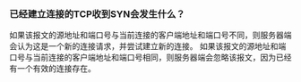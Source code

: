 ### 已经建立连接的TCP收到SYN会发生什么？

如果该报文的源地址和端口号与当前连接的客户端地址和端口号不同，则服务器端会认为这是一个新的连接请求，并尝试建立新的连接。
如果该报文的源地址和端口号与当前连接的客户端地址和端口号相同，则服务器端会忽略该报文，因为已经有一个有效的连接存在。

